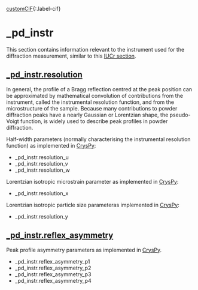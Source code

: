 [0]: #
[1]: https://www.iucr.org/resources/cif/dictionaries/browse/cif_core
[2]: https://www.iucr.org/resources/cif/dictionaries/browse/cif_pd

[customCIF][0]{:.label-cif}

# _pd_instr

This section contains information relevant to the instrument used for the diffraction measurement, similar to this [IUCr section](https://www.iucr.org/resources/cif/dictionaries/browse/cif_pd).

## [\_pd_instr.resolution](#)

In general, the profile of a Bragg reflection centred at the peak position can be approximated by mathematical convolution of contributions from the instrument, called the instrumental resolution function, and from the microstructure of the sample. Because many contributions to powder diffraction peaks have a nearly Gaussian or Lorentzian shape, the pseudo-Voigt function, is widely used to describe peak profiles in powder diffraction.

Half-width parameters (normally characterising the instrumental resolution function) as implemented in [CrysPy](https://cryspy.fr):

* \_pd_instr.resolution_u
* \_pd_instr.resolution_v
* \_pd_instr.resolution_w

Lorentzian isotropic microstrain parameter as implemented in [CrysPy](https://cryspy.fr):

* \_pd_instr.resolution_x

Lorentzian isotropic particle size parameteras implemented in [CrysPy](https://cryspy.fr):

* \_pd_instr.resolution_y

## [\_pd_instr.reflex_asymmetry](#)

Peak profile asymmetry parameters as implemented in [CrysPy](https://cryspy.fr).

* \_pd_instr.reflex_asymmetry_p1
* \_pd_instr.reflex_asymmetry_p2
* \_pd_instr.reflex_asymmetry_p3
* \_pd_instr.reflex_asymmetry_p4
